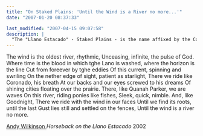 ```yaml
---
title: "On Staked Plains: 'Until the Wind is a River no more...'"
date: "2007-01-20 08:37:33"

last_modified: "2007-04-15 09:07:58"
description: |
  "The "Llano Estacado" - Staked Plains - is the name affixed by the Conquistadors to an unquenchable western vastness. They were far from <i>empty</i> plains. Andy Wilkinson's song-poem conjures some of its spirit(s)..."
---
```


The wind is the oldest river, rhythmic,
Unceasing, infinite, the pulse of God.
Where time is the blood in which tghe Lano
is washed, where the horizon is the line
Cut from foreever by tghe eddies
Of this current, spinning and swriling
On the nether edge of sight, patient as starlight,
There we ride like Coronado, his breath
At our backs and our eyes screwed to his dreams
Of shining cities floating over the prairie.
There, like Quanah Parker, we are waves
On this river, riding ponies like fishes,
Sleek, quick, nimble. And, like Goodnight,
There we ride with the wind in our faces
Until we find its roots, until the last
Gust lies still and settled on the fences,
Until the wind is a river no more.

<a href="http://www.andywilkinson.net/cglnwrit.html" title="Andy Wilkinson" target="_blank"> Andy Wilkinson </a>
<i>Horseback on the Llano Estacado</i>
2002
